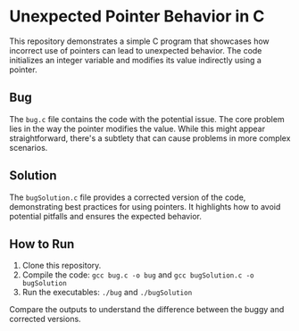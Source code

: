 # Unexpected Pointer Behavior in C

This repository demonstrates a simple C program that showcases how incorrect use of pointers can lead to unexpected behavior. The code initializes an integer variable and modifies its value indirectly using a pointer. 

## Bug

The `bug.c` file contains the code with the potential issue.  The core problem lies in the way the pointer modifies the value. While this might appear straightforward, there's a subtlety that can cause problems in more complex scenarios. 

## Solution

The `bugSolution.c` file provides a corrected version of the code, demonstrating best practices for using pointers. It highlights how to avoid potential pitfalls and ensures the expected behavior.

## How to Run

1. Clone this repository.
2. Compile the code: `gcc bug.c -o bug` and `gcc bugSolution.c -o bugSolution`
3. Run the executables: `./bug` and `./bugSolution`

Compare the outputs to understand the difference between the buggy and corrected versions.